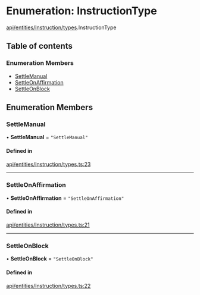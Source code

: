 # Enumeration: InstructionType

[api/entities/Instruction/types](../wiki/api.entities.Instruction.types).InstructionType

## Table of contents

### Enumeration Members

- [SettleManual](../wiki/api.entities.Instruction.types.InstructionType#settlemanual)
- [SettleOnAffirmation](../wiki/api.entities.Instruction.types.InstructionType#settleonaffirmation)
- [SettleOnBlock](../wiki/api.entities.Instruction.types.InstructionType#settleonblock)

## Enumeration Members

### SettleManual

• **SettleManual** = ``"SettleManual"``

#### Defined in

[api/entities/Instruction/types.ts:23](https://github.com/PolymeshAssociation/polymesh-sdk/blob/079537ad/src/api/entities/Instruction/types.ts#L23)

___

### SettleOnAffirmation

• **SettleOnAffirmation** = ``"SettleOnAffirmation"``

#### Defined in

[api/entities/Instruction/types.ts:21](https://github.com/PolymeshAssociation/polymesh-sdk/blob/079537ad/src/api/entities/Instruction/types.ts#L21)

___

### SettleOnBlock

• **SettleOnBlock** = ``"SettleOnBlock"``

#### Defined in

[api/entities/Instruction/types.ts:22](https://github.com/PolymeshAssociation/polymesh-sdk/blob/079537ad/src/api/entities/Instruction/types.ts#L22)
